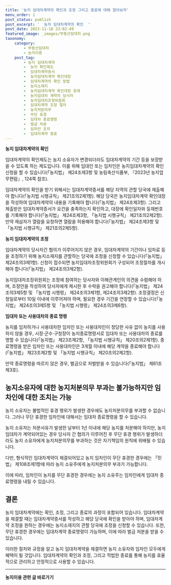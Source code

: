 ```yaml
---
title: '농지 임대차계약의 확인과 조정 그리고 종료에 대해 알아보자'
menu_order: 1
post_status: publish
post_excerpt: '  농지 임대차계약의 확인  '
post_date: 2023-11-18 23:02:49
featured_image: _images/부동산임대차.png
taxonomy:
    category:
        - 부동산임대차
        - 농지이용
    post_tag:
        - 농지 임대차계약
        -  농지 확인제도
        -  임대차계약증서
        -  농지임대차계약 확인대장
        -  임대차계약의 확인 방법
        -  농지소재지
        -  농지임대차계약 확인대장 등재
        -  농지임대차 계약의 당사자
        -  농지임대차조정위원회
        -  임대차계약 조정 절차
        -  농지처분의무
        -  무단 휴경
        -  임대차 종료명령
        -  벌금 처분
        -  임차인 조치
        -  임대차계약 종료
---
```



**농지 임대차계약의 확인**

임대차계약의 확인제도는 농지 소유자가 변경되더라도 임대차계약의 기간 등을 보장받을 수 있도록 하는 제도입니다. 이를 위해 임대인 또는 임차인은 농지임대차계약의 확인 신청을 할 수 있습니다(「농지법」 제24조제3항 및 농림축산식품부, 『2023년 농지업무편람』, 124쪽 참조).

임대차계약의 확인을 받기 위해서는 임대차계약증서를 해당 지역의 관할 당국에 제출해야 합니다(「농지법 시행규칙」 제21조의2제1항). 해당 당국은 농지임대차계약 확인대장을 작성하여 임대차계약의 내용을 기록해야 합니다(「농지법」 제24조제3항). 그리고 제출받은 임대차계약증서가 요건을 충족하는지 확인하고, 대장에 확인일자와 등재번호를 기록해야 합니다(「농지법」 제24조제3항, 「농지법 시행규칙」 제21조의2제2항). 만약 제삼자가 열람을 요청하면 열람을 허용해야 합니다(「농지법」 제24조제3항 및 「농지법 시행규칙」 제21조의2제5항).

**농지 임대차계약의 조정**

임대차계약의 당사자간 협의가 이루어지지 않은 경우, 임대차계약의 기간이나 임차료 등을 조정하기 위해 농지소재지를 관할하는 당국에 조정을 신청할 수 있습니다(「농지법」 제24조의3제1항). 신청이 접수되면 농지임대차조정위원회가 구성되어 조정절차를 개시해야 합니다(「농지법」 제24조의3제2항).

농지임대차조정위원회는 조정에 참여하는 당사자와 이해관계인의 의견을 수렴해야 하며, 조정안을 작성하여 당사자에게 제시한 후 수락을 권고해야 합니다(「농지법」 제24조의3제5항 및 「농지법 시행령」 제24조의3제1항, 제24조의3제2항). 조정결정은 신청일로부터 10일 이내에 이루어져야 하며, 필요한 경우 기간을 연장할 수 있습니다(「농지법」 제24조의3제5항 및 「농지법 시행령」 제24조의3제6항).

**임대차 또는 사용대차의 종료 명령**

농지를 임차하거나 사용대차한 임차인 또는 사용대차인이 정당한 사유 없이 농지를 사용하지 않을 경우, 시장·군수·구청장이 농지종료명령서로 임대차 또는 사용대차의 종료를 명할 수 있습니다(「농지법」 제23조제2항, 「농지법 시행규칙」 제20조의2제1항). 종료명령을 받은 임차인 또는 사용대차인은 3개월 이내에 해당 계약을 종료해야 합니다(「농지법」 제23조제2항 및 「농지법 시행규칙」 제20조의2제2항).

만약 종료명령을 따르지 않은 경우, 벌금으로 처벌받을 수 있습니다(「농지법」 제61조제3호).

## 농지소유자에 대한 농지처분의무 부과는 불가능하지만 임차인에 대한 조치는 가능

농지 소유자는 불법적인 휴경 행위가 발생한 경우에도 농지처분의무를 부과할 수 없습니다. 그러나 무단 휴경한 임차인에 대해서는 임대차 종료명령을 할 수 있습니다.

농지 소유자는 처분사유가 발생한 날부터 1년 이내에 해당 농지를 처분해야 하지만, 농지 임대차가 계약되어있는 경우 당사자 간 협의가 이루어진 후 무단 휴경 행위가 발생하더라도 농지 소유자에게 농지처분의무를 부과하는 것은 자기책임의 원칙에 위배될 수 있습니다.

다만, 형식적인 임대차계약이 체결되어있고 농지 임차인이 무단 휴경한 경우에는 「민법」 제108조제1항에 따라 농지 소유주에게 농지처분의무 부과가 가능합니다.

이에 따라, 임차인이 농지를 무단 휴경한 경우에는 농지 소유주는 임차인에게 임대차 종료명령을 내릴 수 있습니다.

## 결론

농지 임대차계약에는 확인, 조정, 그리고 종료의 과정이 포함되어 있습니다. 임대차계약을 체결할 때는 임대차계약증서를 작성하고 해당 당국에 확인을 받아야 하며, 임대차계약 조정을 원하는 경우에는 농지소재지의 관할 당국에 조정을 신청할 수 있습니다. 또한, 무단 휴경한 경우에는 임대차계약 종료명령이 가능하며, 이에 따라 벌금 처분을 받을 수 있습니다.

이러한 절차와 규정을 알고 농지 임대차계약을 체결하면 농지 소유자와 임차인 모두에게 혜택이 될 것입니다. 임대차계약의 확인과 조정, 그리고 적법한 종료를 통해 농지를 효율적으로 관리하고 안정적으로 사용할 수 있습니다.
<!-- wp:separator -->
<hr class="wp-block-separator has-alpha-channel-opacity"/>
<!-- /wp:separator -->

<!-- wp:group {"backgroundColor":"base","layout":{"type":"constrained"}} -->
<div class="wp-block-group has-base-background-color has-background"><!-- wp:paragraph {"align":"center","fontSize":"medium"} -->
<p class="has-text-align-center has-large-font-size"><strong>농지이용 관련 글 바로가기</strong></p>
<!-- /wp:paragraph -->


<!-- wp:latest-posts
{"categories":[{"id":23537,"count":19,"description":"","link":"https://uknowlaw.com/category/%eb%86%8d%ec%a7%80%ec%9d%b4%ec%9a%a9/","name":"농지이용","slug":"농지이용","taxonomy":"category","parent":0,"meta":[],"_links":{"self":[{"href":"https://uknowlaw.com/wp-json/wp/v2/categories/23537"}],"collection":[{"href":"https://uknowlaw.com/wp-json/wp/v2/categories"}],"about":[{"href":"https://uknowlaw.com/wp-json/wp/v2/taxonomies/category"}],"wp:post_type":[{"href":"https://uknowlaw.com/wp-json/wp/v2/posts?categories=23537"}],"curies":[{"name":"wp","href":"https://api.w.org/{rel}","templated":true}]}}],"postsToShow":100,"excerptLength":28,"postLayout":"grid","columns":2,"featuredImageAlign":"left","featuredImageSizeSlug":"large","fontSize":"small"} /--></div>
<!-- /wp:group -->